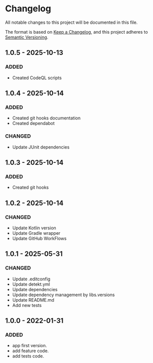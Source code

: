 # Changelog

All notable changes to this project will be documented in this file.

The format is based on [Keep a Changelog](https://keepachangelog.com/en/1.0.0/), and this project adheres
to [Semantic Versioning](https://semver.org/spec/v2.0.0.html).

## 1.0.5 - 2025-10-13

### ADDED

- Created CodeQL scripts

## 1.0.4 - 2025-10-14

### ADDED

- Created git hooks documentation
- Created dependabot

### CHANGED

- Update JUnit dependencies

## 1.0.3 - 2025-10-14

### ADDED

- Created git hooks

## 1.0.2 - 2025-10-14

### CHANGED

- Update Kotlin version
- Update Gradle wrapper
- Update GitHub WorkFlows

## 1.0.1 - 2025-05-31

### CHANGED

- Update .editconfig
- Update detekt.yml
- Update dependencies
- Update dependency management by libs.versions
- Update README.md
- Add new tests

## 1.0.0 - 2022-01-31

### ADDED

- app first version.
- add feature code.
- add tests code.
